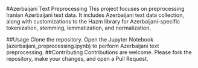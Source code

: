 #Azerbaijani Text Preprocessing
This project focuses on preprocessing Iranian Azerbaijani text data. It includes Azerbaijani text data collection, along with customizations to the Hazm library for Azerbaijani-specific tokenization, stemming, lemmatization, and normalization.

##Usage
Clone the repository.
Open the Jupyter Notebook (azerbaijani_preprocessing.ipynb) to perform Azerbaijani text preprocessing.
##Contributing
Contributions are welcome. Please fork the repository, make your changes, and open a Pull Request.
